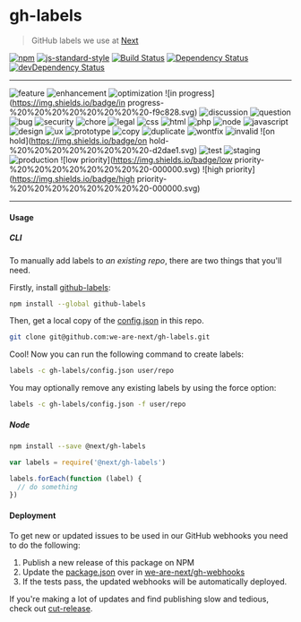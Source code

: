 # gh-labels

> GitHub labels we use at [Next](http://www.wearenext.co.za/)

[![npm](http://img.shields.io/npm/v/@next/gh-labels.svg?style=flat)](https://www.npmjs.com/package/@next/gh-labels)
[![js-standard-style](https://img.shields.io/badge/code%20style-standard-brightgreen.svg?style=flat)](https://github.com/feross/standard)
[![Build Status](https://travis-ci.org/we-are-next/gh-labels.svg?branch=master)](https://travis-ci.org/we-are-next/gh-labels)
[![Dependency Status](https://david-dm.org/we-are-next/gh-labels.svg)](https://david-dm.org/we-are-next/gh-labels)
[![devDependency Status](https://david-dm.org/we-are-next/gh-labels/dev-status.svg)](https://david-dm.org/we-are-next/gh-labels#info=devDependencies)

---

![feature](https://img.shields.io/badge/feature-%20%20%20%20%20%20%20%20-91ca55.svg)
![enhancement](https://img.shields.io/badge/enhancement-%20%20%20%20%20%20%20%20-65c0fd.svg)
![optimization](https://img.shields.io/badge/optimization-%20%20%20%20%20%20%20%20-5ebeff.svg)
![in progress](https://img.shields.io/badge/in progress-%20%20%20%20%20%20%20%20-f9c828.svg)
![discussion](https://img.shields.io/badge/discussion-%20%20%20%20%20%20%20%20-c9307c.svg)
![question](https://img.shields.io/badge/question-%20%20%20%20%20%20%20%20-c9307c.svg)
![bug](https://img.shields.io/badge/bug-%20%20%20%20%20%20%20%20-ea3b49.svg)
![security](https://img.shields.io/badge/security-%20%20%20%20%20%20%20%20-ee3f46.svg)
![chore](https://img.shields.io/badge/chore-%20%20%20%20%20%20%20%20-fef1c2.svg)
![legal](https://img.shields.io/badge/legal-%20%20%20%20%20%20%20%20-fef1c3.svg)
![css](https://img.shields.io/badge/css-%20%20%20%20%20%20%20%20-c0d5f1.svg)
![html](https://img.shields.io/badge/html-%20%20%20%20%20%20%20%20-c0d5f1.svg)
![php](https://img.shields.io/badge/php-%20%20%20%20%20%20%20%20-c0d5f1.svg)
![node](https://img.shields.io/badge/node-%20%20%20%20%20%20%20%20-c0d5f1.svg)
![javascript](https://img.shields.io/badge/javascript-%20%20%20%20%20%20%20%20-c0d5f1.svg)
![design](https://img.shields.io/badge/design-%20%20%20%20%20%20%20%20-fdc078.svg)
![ux](https://img.shields.io/badge/ux-%20%20%20%20%20%20%20%20-fdc078.svg)
![prototype](https://img.shields.io/badge/prototype-%20%20%20%20%20%20%20%20-fdc078.svg)
![copy](https://img.shields.io/badge/copy-%20%20%20%20%20%20%20%20-fdc078.svg)
![duplicate](https://img.shields.io/badge/duplicate-%20%20%20%20%20%20%20%20-d2dae1.svg)
![wontfix](https://img.shields.io/badge/wontfix-%20%20%20%20%20%20%20%20-d2dae1.svg)
![invalid](https://img.shields.io/badge/invalid-%20%20%20%20%20%20%20%20-d2dae1.svg)
![on hold](https://img.shields.io/badge/on hold-%20%20%20%20%20%20%20%20-d2dae1.svg)
![test](https://img.shields.io/badge/test-%20%20%20%20%20%20%20%20-f9e3d9.svg)
![staging](https://img.shields.io/badge/staging-%20%20%20%20%20%20%20%20-f9d8c8.svg)
![production](https://img.shields.io/badge/production-%20%20%20%20%20%20%20%20-FDC1A4.svg)
![low priority](https://img.shields.io/badge/low priority-%20%20%20%20%20%20%20%20-000000.svg)
![high priority](https://img.shields.io/badge/high priority-%20%20%20%20%20%20%20%20-000000.svg)

---

#### Usage

##### CLI

To manually add labels to _an existing repo_, there are two things that
you'll need.

Firstly, install [github-labels](https://www.npmjs.com/package/github-labels):

```sh
npm install --global github-labels
```

Then, get a local copy of the
[config.json](https://github.com/we-are-next/gh-labels/blob/master/config.json)
in this repo.

```sh
git clone git@github.com:we-are-next/gh-labels.git
```

Cool! Now you can run the following command to create labels:

```sh
labels -c gh-labels/config.json user/repo
```

You may optionally remove any existing labels by using the force option:

```sh
labels -c gh-labels/config.json -f user/repo
```

##### Node

```sh
npm install --save @next/gh-labels
```

```js
var labels = require('@next/gh-labels')

labels.forEach(function (label) {
  // do something
})
```

#### Deployment

To get new or updated issues to be used in our GitHub webhooks you need to do
the following:

1. Publish a new release of this package on NPM
2. Update the [package.json](https://github.com/we-are-next/gh-webhooks/blob/master/package.json) over in [we-are-next/gh-webhooks](https://github.com/we-are-next/gh-webhooks)
3. If the tests pass, the updated webhooks will be automatically deployed.

If you're making a lot of updates and find publishing slow and tedious,
check out [cut-release](https://www.npmjs.com/package/cut-release).
